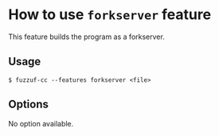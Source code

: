 # How to use `forkserver` feature

This feature builds the program as a forkserver.

## Usage

```
$ fuzzuf-cc --features forkserver <file>
```

## Options

No option available.
